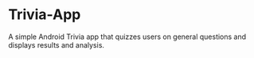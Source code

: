 # Trivia-App
A simple Android Trivia app that quizzes users on general questions and displays results and analysis. 
